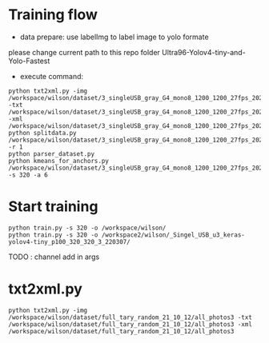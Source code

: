 # Training flow
- data prepare: use labelImg to label image to yolo formate

please change current path to this repo folder Ultra96-Yolov4-tiny-and-Yolo-Fastest

- execute command:
```
python txt2xml.py -img /workspace/wilson/dataset/3_singleUSB_gray_G4_mono8_1200_1200_27fps_20220302/all_photos -txt /workspace/wilson/dataset/3_singleUSB_gray_G4_mono8_1200_1200_27fps_20220302/all_photos -xml /workspace/wilson/dataset/3_singleUSB_gray_G4_mono8_1200_1200_27fps_20220302/all_photos
python splitdata.py /workspace/wilson/dataset/3_singleUSB_gray_G4_mono8_1200_1200_27fps_20220302/all_photos -r 1
python parser_dataset.py
python kmeans_for_anchors.py /workspace/wilson/dataset/3_singleUSB_gray_G4_mono8_1200_1200_27fps_20220302/all_photos -s 320 -a 6
```
# Start training
```
python train.py -s 320 -o /workspace/wilson/
python train.py -s 320 -o /workspace2/wilson/_Singel_USB_u3_keras-yolov4-tiny_p100_320_320_3_220307/
```
TODO : channel add in args

# txt2xml.py
```
python txt2xml.py -img /workspace/wilson/dataset/full_tary_random_21_10_12/all_photos3 -txt /workspace/wilson/dataset/full_tary_random_21_10_12/all_photos3 -xml /workspace/wilson/dataset/full_tary_random_21_10_12/all_photos3

```
